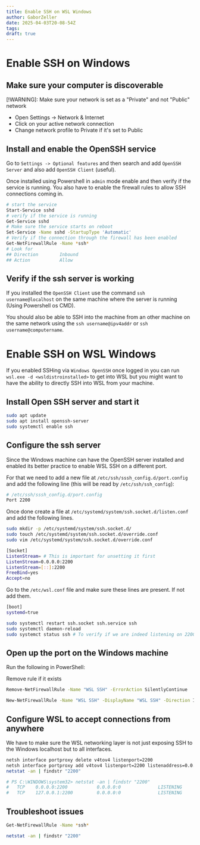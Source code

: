 ```yaml
---
title: Enable SSH on WSL Windows
author: GaborZeller
date: 2025-04-03T20-08-54Z
tags:
draft: true
---
```


# Enable SSH on Windows

## Make sure your computer is discoverable

[!WARNING]: Make sure your network is set as a "Private" and not "Public" network

- Open Settings -> Network & Internet
- Click on your active network connection
- Change network profile to Private if it's set to Public

## Install and enable the OpenSSH service

Go to `Settings -> Optional features` and then search and add `OpenSSH Server` and also add `OpenSSH Client` (useful).

Once installed using Powershell in `admin` mode enable and then verify if the service is running. You also have to enable the firewall rules to allow SSH connections coming in.

```sh
# start the service
Start-Service sshd
# verify if the service is running
Get-Service sshd
# Make sure the service starts on reboot
Set-Service -Name sshd -StartupType 'Automatic'
# Verify if the connection through the firewall has been enabled
Get-NetFirewallRule -Name *ssh*
# Look for
## Direction		Inbound
## Action			Allow
```

## Verify if the ssh server is working

If you installed the `OpenSSH Client` use the command `ssh username@localhost` on the same machine where the server is running (Using Powershell os CMD).

You should also be able to SSH into the machine from an other machine on the same network using the `ssh username@ipv4addr` or `ssh username@computername`.

# Enable SSH on WSL Windows

If you enabled SSHing via `Windows OpenSSH` once logged in you can run `wsl.exe -d <wsldistroinstalled>` to get into WSL but you might want to have the ability to directly SSH into WSL from your machine.

## Install Open SSH server and start it

```sh
sudo apt update
sudo apt install openssh-server
sudo systemctl enable ssh
```

## Configure the ssh server

Since the Windows machine can have the OpenSSH server installed and enabled its better practice to enable WSL SSH on a different port.

For that we need to add a new file at `/etc/ssh/sssh_config.d/port.config` and add the following line (this will be read by `/etc/ssh/ssh_config`):

```sh
# /etc/ssh/sssh_config.d/port.config
Port 2200
```

Once done create a file at `/etc/systemd/system/ssh.socket.d/listen.conf` and add the following lines.

```sh
sudo mkdir -p /etc/systemd/system/ssh.socket.d/
sudo touch /etc/systemd/system/ssh.socket.d/override.conf
sudo vim /etc/systemd/system/ssh.socket.d/override.conf
```

```sh
[Socket]
ListenStream= # This is important for unsetting it first
ListenStream=0.0.0.0:2200
ListenStream=[::]:2200
FreeBind=yes
Accept=no
```

Go to the `/etc/wsl.conf` file and make sure these lines are present. If not add them.

```sh
[boot]
systemd=true
```

```sh
sudo systemctl restart ssh.socket ssh.service ssh
sudo systemctl daemon-reload
sudo systemct status ssh # To verify if we are indeed listening on 2200
```

## Open up the port on the Windows machine

Run the following in PowerShell:

Remove rule if it exists

```sh
Remove-NetFirewallRule -Name "WSL SSH" -ErrorAction SilentlyContinue
```

```sh
New-NetFirewallRule -Name "WSL SSH" -DisplayName "WSL SSH" -Direction Inbound -Protocol TCP -LocalPort 2200 -Action Allow -Enabled True -Profile Any
```

## Configure WSL to accept connections from anywhere

We have to make sure the WSL networking layer is not just exposing SSH to the Windows localhost but to all interfaces.

```sh
netsh interface portproxy delete v4tov4 listenport=2200
netsh interface portproxy add v4tov4 listenport=2200 listenaddress=0.0.0.0 connectport=2200 connectaddress=127.0.0.1
netstat -an | findstr "2200"

# PS C:\WINDOWS\system32> netstat -an | findstr "2200"
#   TCP    0.0.0.0:2200           0.0.0.0:0              LISTENING
#   TCP    127.0.0.1:2200         0.0.0.0:0              LISTENING

```

## Troubleshoot issues

```sh
Get-NetFirewallRule -Name *ssh*

netstat -an | findstr "2200"
```

